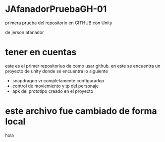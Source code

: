 # JAfanadorPruebaGH-01
primera prueba del repositorio en GITHUB con Unity

de jerson afanador

# tener en cuentas

este es el primer repositoriuo de como usar github, en este se encuentra un proyecto de unity donde se encuentra lo siguiente
- snapdragon vr completamente configuradop
- control de moviemiento y tp del personaje
- apk del prototipo creado en el proyecto

# este archivo fue cambiado de forma local

hola